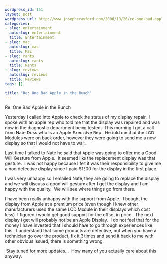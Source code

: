 ```yaml
--- 
wordpress_id: 151
layout: post
wordpress_url: http://www.josephcrawford.com/2006/10/26/re-one-bad-apple-in-the-bunch-3/
categories: 
- slug: entertainment
  autoslug: entertainment
  title: Entertainment
- slug: mac
  autoslug: mac
  title: Mac
- slug: rants
  autoslug: rants
  title: Rants
- slug: reviews
  autoslug: reviews
  title: Reviews
tags: []

title: "Re: One Bad Apple in the Bunch"
---
```


Re: One Bad Apple in the Bunch

Yesterday I called into Apple to check the status of my display repair.  I spoke with an apple rep who told me that the display was repaired and was now in the diagnostic department being tested.  This morning I got a call from Nate Doss who is an Apple Executive Rep.  He told me that the LCD Modules were on back order, however they were going to send me a new display so that I would not have to wait.  

Last time I talked to Nate he said that Apple was going to offer me a Good Will Gesture from Apple.  It seemed like the replacement display was that gesture.  I was not happy because I felt it was their responsibility to give me a non defective display since I paid $1200 for the display in the first place.

I was very unhappy so I emailed Nate, they are going to replace the display and we will discuss a good will gesture after I get the display and I am happy with the quality.  We will see where things go from there.

I have been really unhappy with the support from Apple.  I bought the display from Apple at a premium price (even though i knew other manufacturers used the same LCD Module in their displays which cost less)  I figured i would get good support for the offset in price.  The next display i get will probably not be an Apple Display.  I do not feel that for the money I have invested that I should have to go through experiences like this.  I understand that some products are defective, but when you have a technician go over the product, fix it 3 times and send it back to me with other obvious issued, there is something wrong.

 Stay tuned for more updates...  How many of you actually care about this anyway.
